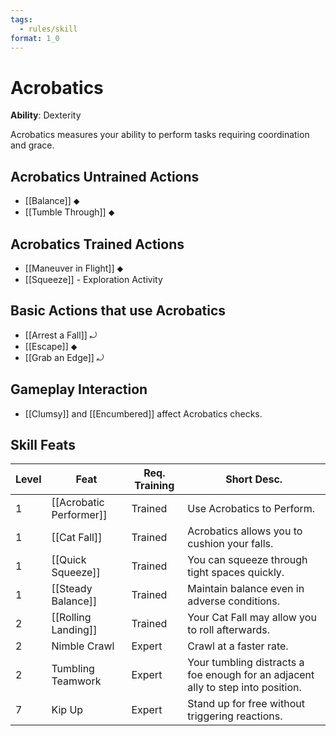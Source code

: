```yaml
---
tags:
  - rules/skill
format: 1_0
---
```

# Acrobatics

**Ability**: Dexterity

Acrobatics measures your ability to perform tasks requiring coordination and grace. 

## Acrobatics Untrained Actions

- [[Balance]] ⬥
- [[Tumble Through]] ⬥

## Acrobatics Trained Actions

- [[Maneuver in Flight]] ⬥
- [[Squeeze]]  - Exploration Activity

## Basic Actions that use Acrobatics

- [[Arrest a Fall]] ⤾
- [[Escape]] ⬥
- [[Grab an Edge]] ⤾

## Gameplay Interaction

- [[Clumsy]] and [[Encumbered]] affect Acrobatics checks.

## Skill Feats

| Level | Feat                    | Req. Training | Short Desc.                                                                      |
| ----- | ----------------------- | ------------- | -------------------------------------------------------------------------------- |
| 1     | [[Acrobatic Performer]] | Trained       | Use Acrobatics to Perform.                                                       |
| 1     | [[Cat Fall]]            | Trained       | Acrobatics allows you to cushion your falls.                                     |
| 1     | [[Quick Squeeze]]       | Trained       | You can squeeze through tight spaces quickly.                                    |
| 1     | [[Steady Balance]]      | Trained       | Maintain balance even in adverse conditions.                                     |
| 2     | [[Rolling Landing]]     | Trained       | Your Cat Fall may allow you to roll afterwards.                                  |
| 2     | Nimble Crawl            | Expert        | Crawl at a faster rate.                                                          |
| 2     | Tumbling Teamwork       | Expert        | Your tumbling distracts a foe enough for an adjacent ally to step into position. |
| 7     | Kip Up                  | Expert        | Stand up for free without triggering reactions.                                  |


